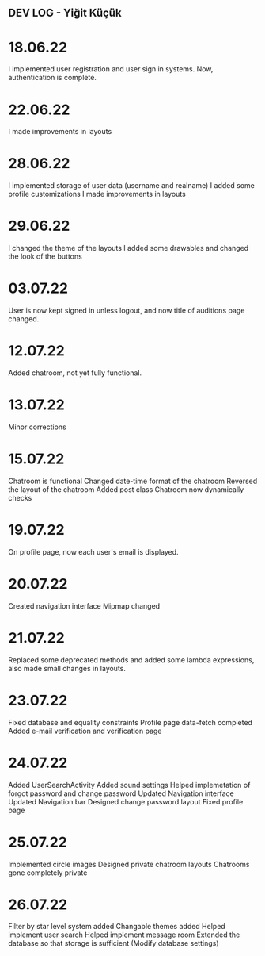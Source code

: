 ## DEV LOG - Yiğit Küçük

# 18.06.22
I implemented user registration and user sign in systems. Now, authentication is complete.

# 22.06.22
I made improvements in layouts

# 28.06.22
I implemented storage of user data (username and realname)
I added some profile customizations
I made improvements in layouts

# 29.06.22
I changed the theme of the layouts
I added some drawables and changed the look of the buttons

# 03.07.22
User is now kept signed in unless logout, and now title of auditions page changed.

# 12.07.22
Added chatroom, not yet fully functional.

# 13.07.22
Minor corrections

# 15.07.22
Chatroom is functional
Changed date-time format of the chatroom
Reversed the layout of the chatroom
Added post class
Chatroom now dynamically checks 

# 19.07.22
On profile page, now each user's email is displayed.

# 20.07.22
Created navigation interface
Mipmap changed

# 21.07.22
Replaced some deprecated methods and added some lambda expressions, also made small changes in layouts.

# 23.07.22
Fixed database and equality constraints
Profile page data-fetch completed
Added e-mail verification and verification page

# 24.07.22
Added UserSearchActivity
Added sound settings
Helped implemetation of forgot password and change password
Updated Navigation interface
Updated Navigation bar
Designed change password layout
Fixed profile page

# 25.07.22
Implemented circle images
Designed private chatroom layouts
Chatrooms gone completely private 

# 26.07.22
Filter by star level system added
Changable themes added
Helped implement user search
Helped implement message room
Extended the database so that storage is sufficient (Modify database settings)
